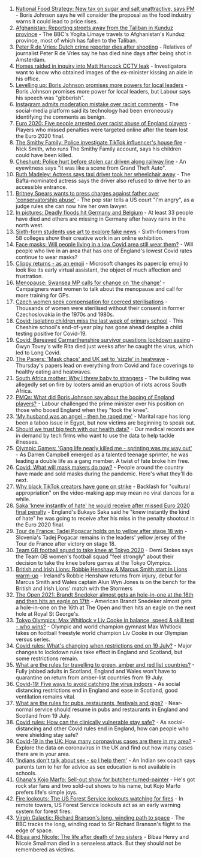 1. [National Food Strategy: New tax on sugar and salt unattractive, says PM](https://www.bbc.co.uk/news/uk-57852513) - Boris Johnson says he will consider the proposal as the food industry warns it could lead to price rises.
2. [Afghanistan: Reporting streets away from the Taliban in Kunduz province](https://www.bbc.co.uk/news/world-asia-57841719) - The BBC's Yogita Limaye travels to Afghanistan's Kunduz province, most of which has fallen to the Taliban.
3. [Peter R de Vries: Dutch crime reporter dies after shooting](https://www.bbc.co.uk/news/world-europe-57853004) - Relatives of journalist Peter R de Vries say he has died nine days after being shot in Amsterdam.
4. [Homes raided in inquiry into Matt Hancock CCTV leak](https://www.bbc.co.uk/news/uk-politics-57853164) - Investigators want to know who obtained images of the ex-minister kissing an aide in his office.
5. [Levelling up: Boris Johnson promises more powers for local leaders](https://www.bbc.co.uk/news/uk-politics-57844084) - Boris Johnson promises more power for local leaders, but Labour says his speech was "gibberish".
6. [Instagram admits moderation mistake over racist comments](https://www.bbc.co.uk/news/technology-57848106) - The social-media platform said its technology had been erroneously identifying the comments as benign.
7. [Euro 2020: Five people arrested over racist abuse of England players](https://www.bbc.co.uk/news/uk-57848761) - Players who missed penalties were targeted online after the team lost the Euro 2020 final.
8. [The Smithy Family: Police investigate TikTok influencer's house fire](https://www.bbc.co.uk/news/uk-england-london-57853415) - Nick Smith, who runs The Smithy Family account, says his children could have been killed.
9. [Cheshunt: Police hurt before stolen car driven along railway line](https://www.bbc.co.uk/news/uk-england-beds-bucks-herts-57849890) - An eyewitness says "it was like a scene from Grand Theft Auto".
10. [Ruth Madeley: Actress says taxi driver took her wheelchair away](https://www.bbc.co.uk/news/entertainment-arts-57838553) - The Bafta-nominated actress says the driver also refused to drive her to an accessible entrance.
11. [Britney Spears wants to press charges against father over 'conservatorship abuse'](https://www.bbc.co.uk/news/world-us-canada-57839526) - The pop star tells a US court "I'm angry", as a judge rules she can now hire her own lawyer.
12. [In pictures: Deadly floods hit Germany and Belgium](https://www.bbc.co.uk/news/world-europe-57850504) - At least 33 people have died and others are missing in Germany after heavy rains in the north west.
13. [Sixth-form students use art to explore fake news](https://www.bbc.co.uk/news/in-pictures-57812031) - Sixth-formers from 58 colleges show their creative work in an online exhibition.
14. [Face masks: Will people living in a low Covid area still wear them?](https://www.bbc.co.uk/news/uk-england-norfolk-57848687) - Will people who live in an area that has one of England's lowest Covid rates continue to wear masks?
15. [Clippy returns - as an emoji](https://www.bbc.co.uk/news/technology-57849880) - Microsoft changes its paperclip emoji to look like its early virtual assistant, the object of much affection and frustration.
16. [Menopause: Swansea MP calls for change on 'the change'](https://www.bbc.co.uk/news/uk-wales-57838624) - Campaigners want women to talk about the menopause and call for more training for GPs.
17. [Czech women seek compensation for coerced sterilisations](https://www.bbc.co.uk/news/world-europe-57843624) - Thousands of women were sterilised without their consent in former Czechoslovakia in the 1970s and 1980s.
18. [Covid: Isolating children miss the last week of primary school](https://www.bbc.co.uk/news/uk-57837434) - This Cheshire school's end-of-year play has gone ahead despite a child testing positive for Covid-19.
19. [Covid: Bereaved Carmarthenshire survivor questions lockdown easing](https://www.bbc.co.uk/news/uk-wales-57838628) - Gwyn Tovey's wife Rita died just weeks after he caught the virus, which led to Long Covid.
20. [The Papers: 'Mask chaos' and UK set to 'sizzle' in heatwave](https://www.bbc.co.uk/news/blogs-the-papers-57844734) - Thursday's papers lead on everything from Covid and face coverings to healthy eating and heatwaves.
21. [South Africa mother: Why I threw baby to strangers](https://www.bbc.co.uk/news/world-africa-57843685) - The building was allegedly set on fire by looters amid an eruption of riots across South Africa.
22. [PMQs: What did Boris Johnson say about the booing of England players?](https://www.bbc.co.uk/news/57837572) - Labour challenged the prime minister over his position on those who booed England when they "took the knee".
23. ['My husband was an angel - then he raped me'](https://www.bbc.co.uk/news/world-middle-east-57694110) - Marital rape has long been a taboo issue in Egypt, but now victims are beginning to speak out.
24. [Should we trust big tech with our health data?](https://www.bbc.co.uk/news/business-57817804) - Our medical records are in demand by tech firms who want to use the data to help tackle illnesses.
25. [Olympic Games: 'Gang life nearly killed me - sprinting was my way out'](https://www.bbc.co.uk/sport/athletics/57656659) - As Darren Campbell emerged as a talented teenage sprinter, he was leading a double life as a gang member. A twist of fate broke him free.
26. [Covid: What will mask makers do now?](https://www.bbc.co.uk/news/newsbeat-57737666) - People around the country have made and sold masks during the pandemic. Here's what they'll do next.
27. [Why black TikTok creators have gone on strike](https://www.bbc.co.uk/news/world-us-canada-57841055) - Backlash for "cultural appropriation" on the video-making app may mean no viral dances for a while.
28. [Saka 'knew instantly of hate' he would receive after missed Euro 2020 final penalty](https://www.bbc.co.uk/sport/football/57855251) - England's Bukayo Saka said he "knew instantly the kind of hate" he was going to receive after his miss in the penalty shootout in the Euro 2020 final.
29. [Tour de France: Tadej Pogacar holds on to yellow after stage 18 win](https://www.bbc.co.uk/sport/cycling/57855533) - Slovenia's Tadej Pogacar remains in the leaders' yellow jersey of the Tour de France after victory on stage 18.
30. [Team GB football squad to take knee at Tokyo 2020](https://www.bbc.co.uk/sport/olympics/57846090) - Demi Stokes says the Team GB women's football squad "feel strongly" about their decision to take the knee before games at the Tokyo Olympics.
31. [British and Irish Lions: Robbie Henshaw & Marcus Smith start in Lions warm-up](https://www.bbc.co.uk/sport/rugby-union/57848768) - Ireland's Robbie Henshaw returns from injury, debut for Marcus Smith and Wales captain Alun Wyn Jones is on the bench for the British and Irish Lions' match with the Stormers
32. [The Open 2021: Brandt Snedeker almost gets an hole-in-one at the 16th and then hits an eagle on 17th](https://www.bbc.co.uk/sport/av/golf/57855366) - American Brandt Snedeker almost gets a hole-in-one on the 16th at The Open and then hits an eagle on the next hole at Royal St George's.
33. [Tokyo Olympics: Max Whitlock v Liv Cooke in balance, speed & skill test - who wins?](https://www.bbc.co.uk/sport/av/olympics/57441926) - Olympic and world champion gymnast Max Whitlock takes on football freestyle world champion Liv Cooke in our Olympian versus series.
34. [Covid rules: What's changing when restrictions end on 19 July?](https://www.bbc.co.uk/news/explainers-52530518) - Major changes to lockdown rules take effect in England and Scotland, but some restrictions remain.
35. [What are the rules for travelling to green, amber and red list countries?](https://www.bbc.co.uk/news/explainers-52544307) - Fully jabbed adults in Scotland, England and Wales won't have to quarantine on return from amber-list countries from 19 July.
36. [Covid-19: Five ways to avoid catching the virus indoors](https://www.bbc.co.uk/news/explainers-53917432) - As social distancing restrictions end in England and ease in Scotland, good ventilation remains vital.
37. [What are the rules for pubs, restaurants, festivals and gigs?](https://www.bbc.co.uk/news/business-52977388) - Near-normal service should resume in pubs and restaurants in England and Scotland from 19 July.
38. [Covid rules: How can the clinically vulnerable stay safe?](https://www.bbc.co.uk/news/health-51997151) - As social-distancing and other Covid rules end in England, how can people who were shielding stay safe?
39. [Covid-19 in the UK: How many coronavirus cases are there in my area?](https://www.bbc.co.uk/news/uk-51768274) - Explore the data on coronavirus in the UK and find out how many cases there are in your area.
40. ['Indians don't talk about sex - so I help them'](https://www.bbc.co.uk/news/stories-56838660) - An Indian sex coach says parents turn to her for advice as sex education is not available in schools.
41. [Ghana's Kojo Marfo: Sell-out show for butcher-turned-painter](https://www.bbc.co.uk/news/world-africa-57553149) - He's got rock star fans and two sold-out shows to his name, but Kojo Marfo prefers life's simple joys.
42. [Fire lookouts: The US Forest Service lookouts watching for fires](https://www.bbc.co.uk/news/world-us-canada-57626403) - In remote towers, US Forest Service lookouts act as an early warning system for forest fires.
43. [Virgin Galactic: Richard Branson's long, winding path to space](https://www.bbc.co.uk/news/science-environment-57798167) - The BBC tracks the long, winding road to Sir Richard Branson's flight to the edge of space.
44. [Bibaa and Nicole: The life after death of two sisters](https://www.bbc.co.uk/news/uk-england-london-57679755) - Bibaa Henry and Nicole Smallman died in a senseless attack. But they should not be remembered as victims.
